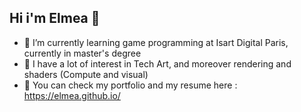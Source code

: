 ## Hi i'm Elmea 👋

- 🌱 I’m currently learning game programming at Isart Digital Paris, currently in master's degree
- 🔭 I have a lot of interest in Tech Art, and moreover rendering and shaders (Compute and visual)
- 📃 You can check my portfolio and my resume here : https://elmea.github.io/

<!--
**Elmea/Elmea** is a ✨ _special_ ✨ repository because its `README.md` (this file) appears on your GitHub profile.

Here are some ideas to get you started:

- 🔭 I’m currently working on ...
- 🌱 I’m currently learning ...
- 👯 I’m looking to collaborate on ...
- 🤔 I’m looking for help with ...
- 💬 Ask me about ...
- 📫 How to reach me: ...
- 😄 Pronouns: ...
- ⚡ Fun fact: ...
-->
